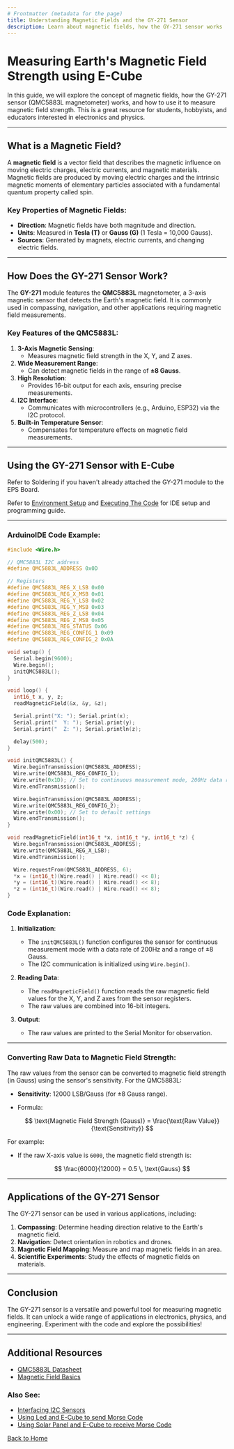 ```yaml
---
# Frontmatter (metadata for the page)
title: Understanding Magnetic Fields and the GY-271 Sensor
description: Learn about magnetic fields, how the GY-271 sensor works
---
```


# Measuring Earth's Magnetic Field Strength using E-Cube

In this guide, we will explore the concept of magnetic fields, how the GY-271 sensor (QMC5883L magnetometer) works, and how to use it to measure magnetic field strength. This is a great resource for students, hobbyists, and educators interested in electronics and physics.

---

## What is a Magnetic Field?

A **magnetic field** is a vector field that describes the magnetic influence on moving electric charges, electric currents, and magnetic materials. Magnetic fields are produced by moving electric charges and the intrinsic magnetic moments of elementary particles associated with a fundamental quantum property called spin.

### Key Properties of Magnetic Fields:
- **Direction**: Magnetic fields have both magnitude and direction.
- **Units**: Measured in **Tesla (T)** or **Gauss (G)** (1 Tesla = 10,000 Gauss).
- **Sources**: Generated by magnets, electric currents, and changing electric fields.

---

## How Does the GY-271 Sensor Work?

The **GY-271** module features the **QMC5883L** magnetometer, a 3-axis magnetic sensor that detects the Earth's magnetic field. It is commonly used in compassing, navigation, and other applications requiring magnetic field measurements.

### Key Features of the QMC5883L:
1. **3-Axis Magnetic Sensing**:
   - Measures magnetic field strength in the X, Y, and Z axes.
2. **Wide Measurement Range**:
   - Can detect magnetic fields in the range of **±8 Gauss**.
3. **High Resolution**:
   - Provides 16-bit output for each axis, ensuring precise measurements.
4. **I2C Interface**:
   - Communicates with microcontrollers (e.g., Arduino, ESP32) via the I2C protocol.
5. **Built-in Temperature Sensor**:
   - Compensates for temperature effects on magnetic field measurements.

---

## Using the GY-271 Sensor with E-Cube

Refer to Soldering if you haven't already attached the GY-271 module to the EPS Board.


Refer to [Environment Setup](/en/operationguide/environmentsetup.md) and [Executing The Code](/en/operationguide/executingthecode.md) for IDE setup and programming guide.


---

### ArduinoIDE Code Example:

```cpp
#include <Wire.h>

// QMC5883L I2C address
#define QMC5883L_ADDRESS 0x0D

// Registers
#define QMC5883L_REG_X_LSB 0x00
#define QMC5883L_REG_X_MSB 0x01
#define QMC5883L_REG_Y_LSB 0x02
#define QMC5883L_REG_Y_MSB 0x03
#define QMC5883L_REG_Z_LSB 0x04
#define QMC5883L_REG_Z_MSB 0x05
#define QMC5883L_REG_STATUS 0x06
#define QMC5883L_REG_CONFIG_1 0x09
#define QMC5883L_REG_CONFIG_2 0x0A

void setup() {
  Serial.begin(9600);
  Wire.begin();
  initQMC5883L();
}

void loop() {
  int16_t x, y, z;
  readMagneticField(&x, &y, &z);

  Serial.print("X: "); Serial.print(x);
  Serial.print("  Y: "); Serial.print(y);
  Serial.print("  Z: "); Serial.println(z);

  delay(500);
}

void initQMC5883L() {
  Wire.beginTransmission(QMC5883L_ADDRESS);
  Wire.write(QMC5883L_REG_CONFIG_1);
  Wire.write(0x1D); // Set to continuous measurement mode, 200Hz data rate, 8 Gauss range
  Wire.endTransmission();

  Wire.beginTransmission(QMC5883L_ADDRESS);
  Wire.write(QMC5883L_REG_CONFIG_2);
  Wire.write(0x00); // Set to default settings
  Wire.endTransmission();
}

void readMagneticField(int16_t *x, int16_t *y, int16_t *z) {
  Wire.beginTransmission(QMC5883L_ADDRESS);
  Wire.write(QMC5883L_REG_X_LSB);
  Wire.endTransmission();

  Wire.requestFrom(QMC5883L_ADDRESS, 6);
  *x = (int16_t)(Wire.read() | Wire.read() << 8);
  *y = (int16_t)(Wire.read() | Wire.read() << 8);
  *z = (int16_t)(Wire.read() | Wire.read() << 8);
}
```

### Code Explanation:

1. **Initialization**:
   - The `initQMC5883L()` function configures the sensor for continuous measurement mode with a data rate of 200Hz and a range of ±8 Gauss.
   - The I2C communication is initialized using `Wire.begin()`.

2. **Reading Data**:
   - The `readMagneticField()` function reads the raw magnetic field values for the X, Y, and Z axes from the sensor registers.
   - The raw values are combined into 16-bit integers.

3. **Output**:
   - The raw values are printed to the Serial Monitor for observation.

---

### Converting Raw Data to Magnetic Field Strength:

The raw values from the sensor can be converted to magnetic field strength (in Gauss) using the sensor's sensitivity. For the QMC5883L:
- **Sensitivity**: 12000 LSB/Gauss (for ±8 Gauss range).
- Formula:  

  $$
  \text{Magnetic Field Strength (Gauss)} = \frac{\text{Raw Value}}{\text{Sensitivity}}
  $$

For example:
- If the raw X-axis value is `6000`, the magnetic field strength is:

  $$
  \frac{6000}{12000} = 0.5 \, \text{Gauss}
  $$

---

## Applications of the GY-271 Sensor

The GY-271 sensor can be used in various applications, including:
1. **Compassing**: Determine heading direction relative to the Earth's magnetic field.
2. **Navigation**: Detect orientation in robotics and drones.
3. **Magnetic Field Mapping**: Measure and map magnetic fields in an area.
4. **Scientific Experiments**: Study the effects of magnetic fields on materials.

---

## Conclusion

The GY-271 sensor is a versatile and powerful tool for measuring magnetic fields. It can unlock a wide range of applications in electronics, physics, and engineering. Experiment with the code and explore the possibilities!

---

## Additional Resources

- [QMC5883L Datasheet](https://www.quecshine.com/UploadFile/probig/20181220164302385.pdf)
- [Magnetic Field Basics](https://www.physicsclassroom.com/class/magnetism)

### **Also See:**

- [Interfacing I2C Sensors](/en/experiments/gpiosensor/i2c_communication.md)  
- [Using Led and E-Cube to send Morse Code](/en/experiments/morsecodenlight/morse_led_transmitter)
- [Using Solar Panel and E-Cube to receive Morse Code](/en/experiments/morsecodenlight/morse_ldr_decoder)

[Back to Home](./index.md)